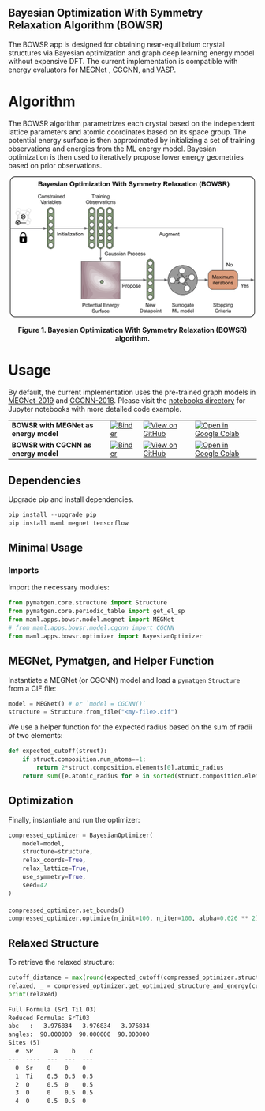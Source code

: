 ## Bayesian Optimization With Symmetry Relaxation Algorithm (BOWSR)

The BOWSR app is designed for obtaining near-equilibrium crystal structures via
Bayesian optimization and graph deep learning energy model without expensive
DFT. The current implementation is compatible with energy evaluators
for [MEGNet](https://github.com/materialsvirtuallab/megnet)
, [CGCNN](https://github.com/txie-93/cgcnn), and [VASP](https://www.vasp.at).

# Algorithm

The BOWSR algorithm parametrizes each crystal based on the independent lattice
parameters and atomic coordinates based on its space group. The potential
energy surface is then approximated by initializing a set of training
observations and energies from the ML energy model. Bayesian optimization is
then used to iteratively propose lower energy geometries based on prior
observations.

![BOWSR algorithm](../../../resources/bowsr_algo.png)
<div align='center'><strong>Figure 1. Bayesian Optimization With Symmetry Relaxation (BOWSR) algorithm.</strong></div>

# Usage

By default, the current implementation uses the pre-trained graph models
in [MEGNet-2019](https://github.com/materialsvirtuallab/megnet/tree/master/mvl_models/mp-2019.4.1)
and [CGCNN-2018](https://github.com/txie-93/cgcnn/tree/master/pre-trained).
Please visit the [notebooks directory](../../../notebooks/bowsr/bowsr) for Jupyter
notebooks with more detailed code example.

|                                       |                                                                                                                      |                                                                                                                   |                                                                                                                                               |
| ------------------------------------- | -------------------------------------------------------------------------------------------------------------------- | ----------------------------------------------------------------------------------------------------------------- | --------------------------------------------------------------------------------------------------------------------------------------------- |
| **BOWSR with MEGNet as energy model** | [![Binder]](https://mybinder.org/v2/gh/materialsvirtuallab/maml/master?labpath=notebooks/bowsr/megnet_example.ipynb) | [![View on GitHub]](https://github.com/materialsvirtuallab/maml/blob/master/notebooks/bowsr/megnet_example.ipynb) | [![Open in Google Colab]](https://colab.research.google.com/github/materialsvirtuallab/maml/blob/master/notebooks/bowsr/megnet_example.ipynb) |
| **BOWSR with CGCNN as energy model**  | [![Binder]](https://mybinder.org/v2/gh/materialsvirtuallab/maml/master?labpath=notebooks/bowsr/cgcnn_example.ipynb)  | [![View on GitHub]](https://github.com/materialsvirtuallab/maml/blob/master/notebooks/bowsr/cgcnn_example.ipynb)  | [![Open in Google Colab]](https://colab.research.google.com/github/materialsvirtuallab/maml/blob/master/notebooks/bowsr/cgcnn_example.ipynb)  |

[Binder]: https://mybinder.org/badge_logo.svg
[View on GitHub]: https://img.shields.io/badge/View%20on-GitHub-darkblue?logo=github
[Open in Google Colab]: https://colab.research.google.com/assets/colab-badge.svg

## Dependencies

Upgrade pip and install dependencies.

```python
pip install --upgrade pip
pip install maml megnet tensorflow
```

## Minimal Usage

### Imports

Import the necessary modules:

```python
from pymatgen.core.structure import Structure
from pymatgen.core.periodic_table import get_el_sp
from maml.apps.bowsr.model.megnet import MEGNet
# from maml.apps.bowsr.model.cgcnn import CGCNN
from maml.apps.bowsr.optimizer import BayesianOptimizer
```

## MEGNet, Pymatgen, and Helper Function

Instantiate a MEGNet (or CGCNN) model and load a `pymatgen` `Structure` from a CIF file:

```python
model = MEGNet() # or `model = CGCNN()`
structure = Structure.from_file("<my-file>.cif")
```

We use a helper function for the expected radius based on the sum of radii of two elements:

```python
def expected_cutoff(struct):
    if struct.composition.num_atoms==1:
        return 2*struct.composition.elements[0].atomic_radius
    return sum([e.atomic_radius for e in sorted(struct.composition.elements, key=lambda x: x.atomic_radius)[:2]])
```

## Optimization

Finally, instantiate and run the optimizer:

```python
compressed_optimizer = BayesianOptimizer(
    model=model,
    structure=structure,
    relax_coords=True,
    relax_lattice=True,
    use_symmetry=True,
    seed=42
)

compressed_optimizer.set_bounds()
compressed_optimizer.optimize(n_init=100, n_iter=100, alpha=0.026 ** 2)
```

## Relaxed Structure

To retrieve the relaxed structure:

```python
cutoff_distance = max(round(expected_cutoff(compressed_optimizer.structure) * 0.6, 2), 1.1)
relaxed, _ = compressed_optimizer.get_optimized_structure_and_energy(cutoff_distance=cutoff_distance)
print(relaxed)
```

```txt
Full Formula (Sr1 Ti1 O3)
Reduced Formula: SrTiO3
abc   :   3.976834   3.976834   3.976834
angles:  90.000000  90.000000  90.000000
Sites (5)
  #  SP      a    b    c
---  ----  ---  ---  ---
  0  Sr    0    0    0
  1  Ti    0.5  0.5  0.5
  2  O     0.5  0    0.5
  3  O     0    0.5  0.5
  4  O     0.5  0.5  0
```
